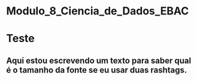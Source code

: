 # Modulo_8_Ciencia_de_Dados_EBAC

# Teste
## Aqui estou escrevendo um texto para saber qual é o tamanho da fonte se eu usar duas rashtags.
